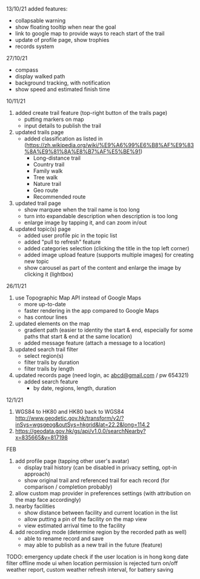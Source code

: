 13/10/21
added features:
- collapsable warning
- show floating tooltip when near the goal
- link to google map to provide ways to reach start of the trail
- update of profile page, show trophies
- records system

27/10/21
- compass
- display walked path
- background tracking, with notification
- show speed and estimated finish time

10/11/21
1. added create trail feature (top-right button of the trails page)
    - putting markers on map
    - input details to publish the trail
2. updated trails page
    - added classification as listed in (https://zh.wikipedia.org/wiki/%E9%A6%99%E6%B8%AF%E9%83%8A%E9%81%8A%E8%B7%AF%E5%BE%91)
        - Long-distance trail
        - Country trail
        - Family walk
        - Tree walk
        - Nature trail
        - Geo route
        - Recommended route
3. updated trail page
    - show marquee when the trail name is too long
    - turn into expandable description when description is too long
    - enlarge image by tapping it, and can zoom in/out
4. updated topic(s) page
    - added user profile pic in the topic list
    - added "pull to refresh" feature
    - added categories selection (clicking the title in the top left corner)
    - added image upload feature (supports multiple images) for creating new topic
    - show carousel as part of the content and enlarge the image by clicking it (lightbox)

26/11/21
1. use Topographic Map API instead of Google Maps
    - more up-to-date
    - faster rendering in the app compared to Google Maps
    - has contour lines
2. updated elements on the map
    - gradient path (easier to identity the start & end, especially for some paths that start & end at the same location)
    - added message feature (attach a message to a location)
4. updated search trail filter
    - select region(s)
    - filter trails by duration
    - filter trails by length
5. updated records page (need login, ac abcd@gmail.com / pw 654321)
    - added search feature
        - by date, regions, length, duration


12/1/21
1. WGS84 to HK80 and HK80 back to WGS84
    http://www.geodetic.gov.hk/transform/v2/?inSys=wgsgeog&outSys=hkgrid&lat=22.2&long=114.2
2. https://geodata.gov.hk/gs/api/v1.0.0/searchNearby?x=835665&y=817198



FEB
1.  add profile page (tapping other user's avatar)
    - display trail history (can be disabled in privacy setting, opt-in approach)
    - show original trail and referenced trail for each record (for comparison / completion probably)
2. allow custom map provider in preferences settings (with attribution on the map face accordingly)
3. nearby facilities
    - show distance between facility and current location in the list
    - allow putting a pin of the facility on the map view
    - view estimated arrival time to the facility
4. add recording mode (determine region by the recorded path as well)
    - able to rename record and save
    - may able to publish as a new trail in the future (feature)

TODO:
emergency update
check if the user location is in hong kong
date filter
offline mode
ui when location permission is rejected
turn on/off weather report, custom weather refresh interval, for battery saving